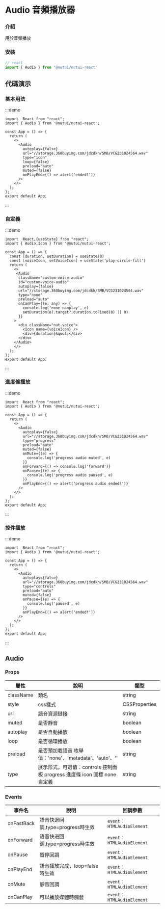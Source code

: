 # Audio 音頻播放器

### 介紹

用於音頻播放

### 安裝

```javascript
// react
import { Audio } from '@nutui/nutui-react'
```

## 代碼演示

### 基本用法

:::demo

```tsx
import  React from "react";
import { Audio } from '@nutui/nutui-react';

const App = () => {
  return (
    <>
      <Audio
        autoplay={false}
        url="//storage.360buyimg.com/jdcdkh/SMB/VCG231024564.wav"
        type="icon"
        loop={false}
        preload="auto"
        muted={false}
        onPlayEnd={() => alert('ended!')}
      />
    </>
  );
};
export default App;
```

:::

### 自定義

:::demo

```tsx
import  React,{useState} from "react";
import { Audio,Icon } from '@nutui/nutui-react';

const App = () => {
  const [duration, setDuration] = useState(0)
  const [voiceIcon, setVoiceIcon] = useState('play-circle-fill')
  return (
    <>
     <Audio
      className="custom-voice-audio"
      id="custom-voice-audio"
      autoplay={false}
      url="//storage.360buyimg.com/jdcdkh/SMB/VCG231024564.wav"
      type="none"
      preload="auto"
      onCanPlay={(e: any) => {
        console.log('none-canplay', e)
        setDuration(e?.target?.duration.toFixed(0) || 0)
      }}
    >
      <div className="nut-voice">
        <Icon name={voiceIcon} />
        <div>{duration}&quot;</div>
      </div>
    </Audio>
    </>
  );
};
export default App;
```

:::

### 進度條播放

:::demo

```tsx
import  React from "react";
import { Audio } from '@nutui/nutui-react';

const App = () => {
  return (
    <>
      <Audio
        autoplay={false}
        url="//storage.360buyimg.com/jdcdkh/SMB/VCG231024564.wav"
        type="progress"
        preload="auto"
        muted={false}
        onMute={(e) => {
          console.log('progress audio muted', e)
        }}
        onForward={() => console.log('forward')}
        onPause={(e) => {
          console.log('progress audio paused', e)
        }}
        onPlayEnd={() => alert('progress audio ended!')}
      />
    </>
  );
};
export default App;
```

:::

### 控件播放

:::demo

```tsx
import  React from "react";
import { Audio } from '@nutui/nutui-react';

const App = () => {
  return (
    <>
      <Audio
        autoplay={false}
        url="//storage.360buyimg.com/jdcdkh/SMB/VCG231024564.wav"
        type="controls"
        preload="auto"
        muted={false}
        onPause={(e) => {
          console.log('paused', e)
        }}
        onPlayEnd={() => alert('ended!')}
      />
    </>
  );
};
export default App;
```

:::


## Audio

### Props

| 屬性 | 說明                             | 類型   | 默認值           |
|--------------|----------------------------------|--------|------------------|
| className       | 類名               | string | -              |
| style       | css樣式               | CSSProperties | `{}`           |
| url         | 語音資源鏈接               | string | -              |
| muted        | 是否靜音                         | boolean | `false`             |
| autoplay         | 是否自動播放 | boolean | `false`               |
| loop | 是否循環播放     | boolean | `false` |
| preload          | 是否預加載語音 枚舉值：'none'、'metadata'、'auto'、''   | string | `auto`              |
| type         | 展示形式，可選值：controls 控制面板   progress 進度條  icon 圖標 none 自定義 | string | `progress`              |


### Events

| 事件名 | 說明           | 回調參數     |
|--------|----------------|--------------|
| onFastBack  | 語音快退回調,type=progress時生效 | `event：HTMLAudioElement` |
| onForward  | 语音快进回调,type=progress時生效 | `event：HTMLAudioElement` |
| onPause  | 暫停回調 | `event：HTMLAudioElement` |
| onPlayEnd  | 語音播放完成，loop=false時生效 | `event：HTMLAudioElement`|
| onMute  | 靜音回調 | `event：HTMLAudioElement`|
| onCanPlay  | 可以播放媒體時觸發 | `event：HTMLAudioElement` |
